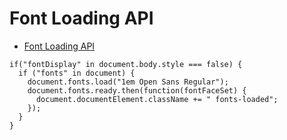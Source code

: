 # Font Loading API

- [Font Loading API](https://drafts.csswg.org/css-font-loading)

```JS
if("fontDisplay" in document.body.style === false) {
  if ("fonts" in document) {
    document.fonts.load("1em Open Sans Regular");
    document.fonts.ready.then(function(fontFaceSet) {
      document.documentElement.className += " fonts-loaded";
    });
  }
}
```
